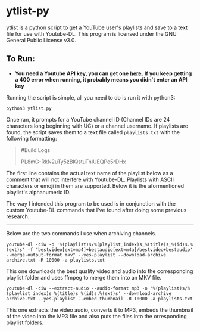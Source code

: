 # ytlist-py
ytlist is a python script to get a YouTube user's playlists and save to a text file for use with Youtube-DL. This program is licensed under the GNU General Public License v3.0.



## To Run:


 * **You need a Youtube API key, you can get one [here.](https://developers.google.com/youtube/v3/getting-started)**
**If you keep getting a 400 error when running, it probably means you didn't enter an API key**


Running the script is simple, all you need to do is run it with python3:

`python3 ytlist.py`


Once ran, it prompts for a YouTube channel ID (Channel IDs are 24 characters long beginning with UC) or a channel username. If playlists are found, the script saves them to a text file called `playlists.txt` with the following formatting:

>#Build Logs
>
>PL8mG-RkN2uTy5zBlQstuTnIUEQPe5rDHx

The first line contains the actual text name of the playlist below as a comment that will not interfere with Youtube-DL. Playlists with ASCII characters or emoji in them are supported. Below it is the aformentioned playlist's alphanumeric ID.

The way I intended this program to be used is in conjunction with the custom Youtube-DL commands that I've found after doing some previous research.


___

Below are the two commands I use when archiving channels.

`youtube-dl -ciw -o '%(playlist)s/%(playlist_index)s_%(title)s_%(id)s.%(ext)s' -f "bestvideo[ext=mp4]+bestaudio[ext=m4a]/bestvideo+bestaudio' --merge-output-format mkv" --yes-playlist --download-archive archive.txt -R 10000 -a playlists.txt`

This one downloads the best quality video and audio into the corresponding playlist folder and uses ffmpeg to merge them into an MKV file.

`youtube-dl -ciw --extract-audio --audio-format mp3 -o '%(playlist)s/%(playlist_index)s_%(title)s_%(id)s.%(ext)s' --download-archive archive.txt --yes-playlist --embed-thumbnail -R 10000 -a playlists.txt`

This one extracts the video audio, converts it to MP3, embeds the thumbnail of the video into the MP3 file and also puts the files into the orresponding playlist folders.

